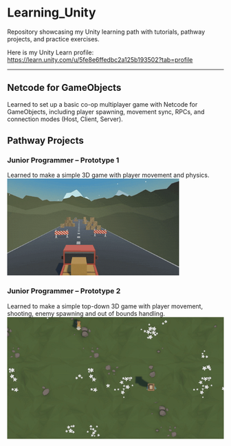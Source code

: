 # Learning_Unity
Repository showcasing my Unity learning path with tutorials, pathway projects, and practice exercises.

Here is my Unity Learn profile:
https://learn.unity.com/u/5fe8e6ffedbc2a125b193502?tab=profile

---

## Netcode for GameObjects

Learned to set up a basic co-op multiplayer game with Netcode for GameObjects, including player spawning, movement sync, RPCs, and connection modes (Host, Client, Server).  

## Pathway Projects

### Junior Programmer – Prototype 1

Learned to make a simple 3D game with player movement and physics.
![Prototype 1 Gameplay](gifs/prototype1.gif)

### Junior Programmer – Prototype 2

Learned to make a simple top-down 3D game with player movement, shooting, enemy spawning and out of bounds handling.
![Prototype 2 Gameplay](gifs/prototype2.gif)
